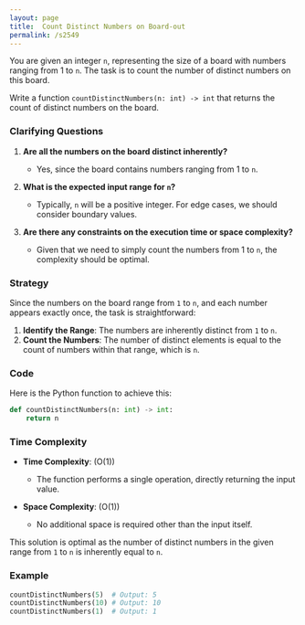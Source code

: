 ```yaml
---
layout: page
title:  Count Distinct Numbers on Board-out
permalink: /s2549
---
```


You are given an integer `n`, representing the size of a board with numbers ranging from 1 to `n`. The task is to count the number of distinct numbers on this board. 

Write a function `countDistinctNumbers(n: int) -> int` that returns the count of distinct numbers on the board.

### Clarifying Questions

1. **Are all the numbers on the board distinct inherently?** 
   - Yes, since the board contains numbers ranging from 1 to `n`.

2. **What is the expected input range for `n`?**
   - Typically, `n` will be a positive integer. For edge cases, we should consider boundary values.

3. **Are there any constraints on the execution time or space complexity?**
   - Given that we need to simply count the numbers from 1 to `n`, the complexity should be optimal. 

### Strategy

Since the numbers on the board range from `1` to `n`, and each number appears exactly once, the task is straightforward:

1. **Identify the Range**: The numbers are inherently distinct from `1` to `n`.
2. **Count the Numbers**: The number of distinct elements is equal to the count of numbers within that range, which is `n`.

### Code

Here is the Python function to achieve this:

```python
def countDistinctNumbers(n: int) -> int:
    return n
```

### Time Complexity

- **Time Complexity**: \(O(1)\)
  - The function performs a single operation, directly returning the input value.
  
- **Space Complexity**: \(O(1)\)
  - No additional space is required other than the input itself.

This solution is optimal as the number of distinct numbers in the given range from `1` to `n` is inherently equal to `n`.

### Example

```python
countDistinctNumbers(5)  # Output: 5
countDistinctNumbers(10) # Output: 10
countDistinctNumbers(1)  # Output: 1
```